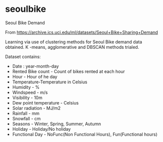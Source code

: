 # seoulbike
Seoul Bike Demand

From https://archive.ics.uci.edu/ml/datasets/Seoul+Bike+Sharing+Demand

Learning via use of clustering methods for Seoul Bike demand data obtained. 
K -means, agglomerative and DBSCAN methods trialed. 

Dataset contains:
- Date : year-month-day
- Rented Bike count - Count of bikes rented at each hour
- Hour - Hour of he day
- Temperature-Temperature in Celsius
- Humidity - %
- Windspeed - m/s
- Visibility - 10m
- Dew point temperature - Celsius
- Solar radiation - MJ/m2
- Rainfall - mm
- Snowfall - cm
- Seasons - Winter, Spring, Summer, Autumn
- Holiday - Holiday/No holiday
- Functional Day - NoFunc(Non Functional Hours), Fun(Functional hours)

